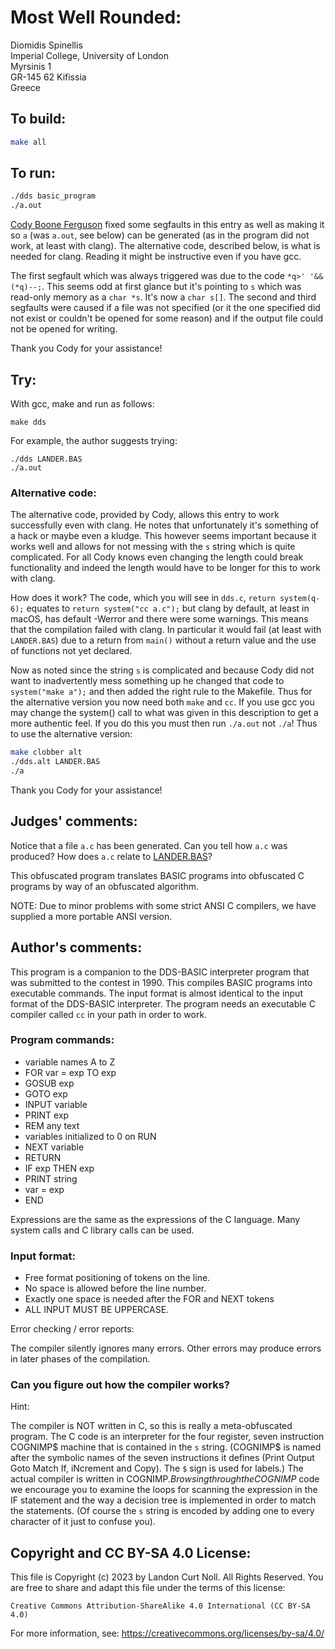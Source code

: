 # Most Well Rounded:

Diomidis Spinellis  
Imperial College, University of London  
Myrsinis 1  
GR-145 62 Kifissia  
Greece  


## To build:

```sh
make all
```

## To run:

```sh
./dds basic_program
./a.out
```

[Cody Boone Ferguson](/winners.html#Cody_Boone_Ferguson) fixed some segfaults in
this entry as well as making it so `a` (was `a.out`, see below) can be generated
(as in the program did not work, at least with clang). The alternative code,
described below, is what is needed for clang. Reading it might be instructive
even if you have gcc.

The first segfault which was always triggered was due to the code `*q>'
'&&(*q)--;`. This seems odd at first glance but it's pointing to `s` which was
read-only memory as a `char *s`.  It's now a `char s[]`. The second and third
segfaults were caused if a file was not specified (or it the one specified did
not exist or couldn't be opened for some reason) and if the output file could
not be opened for writing.

Thank you Cody for your assistance!

## Try:

With gcc, make and run as follows:
    
	make dds

For example, the author suggests trying:
     
	./dds LANDER.BAS
	./a.out

### Alternative code:

The alternative code, provided by Cody, allows this entry to work successfully
even with clang. He notes that unfortunately it's something of a hack or maybe
even a kludge. This however seems important because it works well and allows for
not messing with the `s` string which is quite complicated. For all Cody knows
even changing the length could break functionality and indeed the length would
have to be longer for this to work with clang.

How does it work? The code, which you will see in `dds.c`, `return system(q-6);`
equates to `return system("cc a.c");` but clang by default, at least in macOS,
has default -Werror and there were some warnings. This means that the
compilation failed with clang. In particular it would fail (at least with
`LANDER.BAS`) due to a return from `main()` without a return value and the use
of functions not yet declared.

Now as noted since the string `s` is complicated and because Cody did not want
to inadvertently mess something up he changed that code to `system("make a");`
and then added the right rule to the Makefile. Thus for the alternative version
you now need both `make` and `cc`. If you use gcc you may change the system()
call to what was given in this description to get a more authentic feel. If you
do this you must then run `./a.out` not `./a`! Thus to use the alternative
version:

```sh
make clobber alt
./dds.alt LANDER.BAS
./a
```

Thank you Cody for your assistance!


## Judges' comments:


Notice that a file `a.c` has been generated.  Can you tell how `a.c` was
produced?  How does `a.c` relate to [LANDER.BAS](LANDER.BAS)?

This obfuscated program translates BASIC programs into obfuscated
C programs by way of an obfuscated algorithm.

NOTE: Due to minor problems with some strict ANSI C compilers, we 
have supplied a more portable ANSI version.


## Author's comments:

This program is a companion to the DDS-BASIC interpreter program that
was submitted to the contest in 1990.  This compiles BASIC programs into
executable commands.  The input format is almost identical to the input
format of the DDS-BASIC interpreter.  The program needs an executable C
compiler called `cc` in your path in order to work.

### Program commands:


- variable names A to Z		
- FOR var = exp TO exp		
- GOSUB exp			
- GOTO exp			
- INPUT variable			
- PRINT exp			
- REM any text			
- variables initialized to 0 on RUN
- NEXT variable
- RETURN
- IF exp THEN exp
- PRINT string
- var = exp
- END

Expressions are the same as the expressions of the C language.
Many system calls and C library calls can be used.

### Input format:

- Free format positioning of tokens on the line.
- No space is allowed before the line number.
- Exactly one space is needed after the FOR and NEXT tokens
- ALL INPUT MUST BE UPPERCASE.

Error checking / error reports:

The compiler silently ignores many errors.
Other errors may produce errors in later phases of the compilation.

### Can you figure out how the compiler works?

Hint:

The compiler is NOT written in C, so this is really a meta-obfuscated
program.  The C code is an interpreter for the four register, seven
instruction COGNIMP$ machine that is contained in the `s` string.
(COGNIMP$ is named after the symbolic names of the seven instructions it
defines (Print Output Goto Match If, iNcrement and Copy).  The `$` sign
is used for labels.)  The actual compiler is written in COGNIMP$.
Browsing through the COGNIMP$ code we encourage you to examine the
loops for scanning the expression in the IF statement and the way a
decision tree is implemented in order to match the statements.  (Of
course the `s` string is encoded by adding one to every character of it just
to confuse you).

## Copyright and CC BY-SA 4.0 License:

This file is Copyright (c) 2023 by Landon Curt Noll.  All Rights Reserved.
You are free to share and adapt this file under the terms of this license:

    Creative Commons Attribution-ShareAlike 4.0 International (CC BY-SA 4.0)

For more information, see: https://creativecommons.org/licenses/by-sa/4.0/
